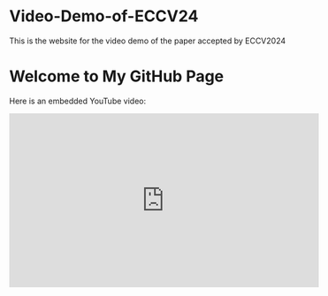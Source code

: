 # Video-Demo-of-ECCV24
This is the website for the video demo of the paper accepted by ECCV2024

<!DOCTYPE html>
<html>
<head>
    <title>Welcome to My GitHub Page</title>
</head>
<body>
    <h1>Welcome to My GitHub Page</h1>
    <p>Here is an embedded YouTube video:</p>
    <iframe width="560" height="315" src="https://youtu.be/t5WxAoktEg4" frameborder="0" allow="accelerometer; autoplay; encrypted-media; gyroscope; picture-in-picture" allowfullscreen></iframe>
</body>
</html>
